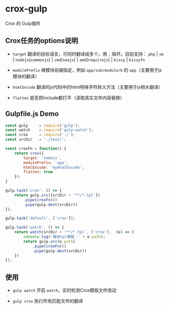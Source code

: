 crox-gulp
==================

Crox 的 Gulp插件

## Crox任务的options说明

- `target` 翻译的目标语言，可同时翻译成多个，用 `,` 隔开。目前支持： `php` | `vm` | `nodejs`(`commonjs`) | `cmd`(`seajs`) | `amd`(`requirejs`) | `kissy` | `kissyfn`

- `modulePrefix` 根模块前缀指定，例如 `app/sub/module/b` 的 `app`（主要用于js模块的翻译）

- `htmlEncode` 翻译的js代码中的html特殊字符转义方法（主要用于js相关翻译）

- `flatten` 是否把include都打平（读取真实文件内容替换）

## Gulpfile.js Demo

```js
const gulp     = require('gulp');
const watch    = require('gulp-watch');
const crox     = require('./');
const srcDir   = './test/';

const croxFn = function() {
    return crox({
        target: 'nodejs',
        modulePrefix: 'app',
        htmlEncode: 'myHtmlEncode',
        flatten: true
    });
}

gulp.task('crox', () => {
    return gulp.src([srcDir + '**/*.tpl'])
        .pipe(croxFn())
        .pipe(gulp.dest(srcDir))
});

gulp.task('default', ['crox']);

gulp.task('watch', () => {
    return watch(srcDir + '**/*.tpl', ['crox'],  (e) => {
        console.log('编译tpl模板：' + e.path);
        return gulp.src(e.path)
            .pipe(croxFn())
            .pipe(gulp.dest(srcDir))
    })
});
```

## 使用

- `gulp watch` 开启 `watch`，实时检测Crox模板文件改动

- `gulp crox` 执行所有匹配文件的翻译
